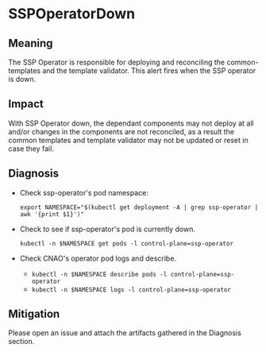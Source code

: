 # SSPOperatorDown

## Meaning

The SSP Operator is responsible for deploying and reconciling the common-templates and the template validator.
This alert fires when the SSP operator is down.

## Impact

With SSP Operator down, the dependant components may not deploy at all and/or changes in the components are not reconciled, as a result the common templates and template validator may not be updated or reset in case they fail.

## Diagnosis

- Check ssp-operator's pod namespace:
	```
	export NAMESPACE="$(kubectl get deployment -A | grep ssp-operator | awk '{print $1}')"
	```

- Check to see if ssp-operator's pod is currently down.
	```
	kubectl -n $NAMESPACE get pods -l control-plane=ssp-operator
	```
 
- Check CNAO's operator pod logs and describe.
    - `kubectl -n $NAMESPACE describe pods -l control-plane=ssp-operator`
    - `kubectl -n $NAMESPACE logs -l control-plane=ssp-operator`

## Mitigation

Please open an issue and attach the artifacts gathered in the Diagnosis section.

